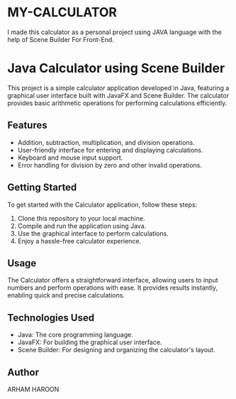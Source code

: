 # MY-CALCULATOR
I made this calculator as a personal project using JAVA language with the help of Scene Builder For Front-End.



# Java Calculator using Scene Builder

This project is a simple calculator application developed in Java, featuring a graphical user interface built with JavaFX and Scene Builder. The calculator provides basic arithmetic operations for performing calculations efficiently.

## Features

- Addition, subtraction, multiplication, and division operations.
- User-friendly interface for entering and displaying calculations.
- Keyboard and mouse input support.
- Error handling for division by zero and other invalid operations.

## Getting Started

To get started with the Calculator application, follow these steps:

1. Clone this repository to your local machine.
2. Compile and run the application using Java.
3. Use the graphical interface to perform calculations.
4. Enjoy a hassle-free calculator experience.

## Usage

The Calculator offers a straightforward interface, allowing users to input numbers and perform operations with ease. It provides results instantly, enabling quick and precise calculations.

## Technologies Used

- Java: The core programming language.
- JavaFX: For building the graphical user interface.
- Scene Builder: For designing and organizing the calculator's layout.




## Author
ARHAM HAROON 

